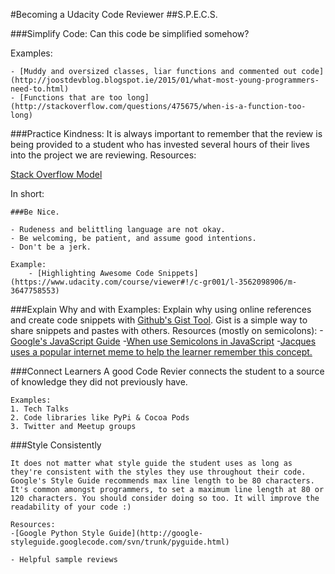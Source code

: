 #Becoming a Udacity Code Reviewer
##S.P.E.C.S.

###Simplify Code:
Can this code be simplified somehow?


Examples:

	- [Muddy and oversized classes, liar functions and commented out code](http://joostdevblog.blogspot.ie/2015/01/what-most-young-programmers-need-to.html)
	- [Functions that are too long](http://stackoverflow.com/questions/475675/when-is-a-function-too-long)


###Practice Kindness:
It is always important to remember that the review is being provided to a student who has invested several hours of their lives into the project we are reviewing.
	Resources:

[Stack Overflow Model](http://stackoverflow.com/help/be-nice)

In short:

	###Be Nice.

	- Rudeness and belittling language are not okay.
	- Be welcoming, be patient, and assume good intentions.
	- Don't be a jerk.

	Example:
		- [Highlighting Awesome Code Snippets](https://www.udacity.com/course/viewer#!/c-gr001/l-3562098906/m-3647758553)


###Explain Why and with Examples:
Explain why using online references and create code snippets with [Github's Gist Tool](https://gist.github.com/). Gist is a simple way to share snippets and pastes with others.
	Resources (mostly on semicolons):
	-[Google's JavaScript Guide](https://google-styleguide.googlecode.com/svn/trunk/javascriptguide.xml#Semicolons)
	-[When use Semicolons in JavaScript](http://www.choskim.me/when-to-use-semicolons-in-javascript/)
	-[Jacques uses a popular internet meme to help the learner remember this concept.](davidwalsh.name/demo/javascript-semicolons.png)


###Connect Learners
A good Code Revier connects the student to a source of knowledge they did not previously have.

	Examples:
	1. Tech Talks
	2. Code libraries like PyPi & Cocoa Pods
	3. Twitter and Meetup groups

###Style Consistently

	It does not matter what style guide the student uses as long as they're consistent with the styles they use throughout their code.
	Google's Style Guide recommends max line length to be 80 characters. It's common amongst programmers, to set a maximum line length at 80 or 120 characters. You should consider doing so too. It will improve the readability of your code :)

	Resources:
	-[Google Python Style Guide](http://google-styleguide.googlecode.com/svn/trunk/pyguide.html)

	- Helpful sample reviews




